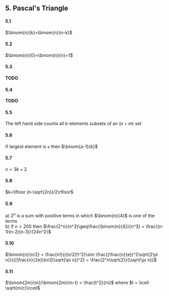 ## 5. Pascal's Triangle

#### 5.1
$\binom{n}{k}=\binom{n}{n-k}$


#### 5.2
$\binom{n}{0}=\binom{n}{n}=1$


#### 5.3
**TODO**


#### 5.4
**TODO**


#### 5.5
The left hand side counts all k-elements subsets of an $(n+m)$ set


#### 5.6
If largest element is `a` then $\binom{a-1}{k}$


#### 5.7
$n = 3k+2$


#### 5.8
$k=\lfloor (n-\sqrt{2n})/2\rfloor$


#### 5.9
a) $2^n$ is a sum with positive terms in which $\binom{n}{4}$ is one of the terms  
b) If $n>200$ then $\frac{2^n}{n^3}\geq\frac{\binom{n}{4}}{n^3} = \frac{(n-1)(n-2)(n-3)}{24n^2}$  


#### 5.10
$\binom{n}{n/2} = \frac{n!}{((n/2)!)^2}\sim \frac{(\frac{n}{e})^2\sqrt{2\pi n}}{((\frac{n}{2e})(n/2)\sqrt{\pi n})^2} = \frac{2^n\sqrt{2}}{\sqrt{\pi n}}$


#### 5.11
$\binom{2m}{m}/\binom{2m}{m-t} > \frac{t^2}{m}$ where $t = \lceil \sqrt{m/c}\rceil$

